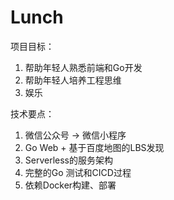 # Lunch

项目目标：

1. 帮助年轻人熟悉前端和Go开发
2. 帮助年轻人培养工程思维
3. 娱乐

技术要点：

1. 微信公众号 -> 微信小程序
2. Go Web + 基于百度地图的LBS发现
3. Serverless的服务架构
4. 完整的Go 测试和CICD过程
5. 依赖Docker构建、部署
